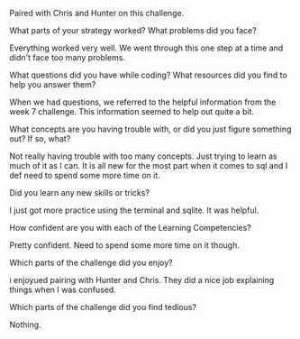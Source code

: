 Paired with Chris and Hunter on this challenge. 

What parts of your strategy worked? What problems did you face?

Everything worked very well. We went through this one step at a time and didn't face too many problems. 

What questions did you have while coding? What resources did you find to help you answer them?

When we had questions, we referred to the helpful information from the week 7 challenge. This information seemed to help out quite a bit. 

What concepts are you having trouble with, or did you just figure something out? If so, what?

Not really having trouble with too many concepts. Just trying to learn as much of it as I can. It is all new for the most part when it comes to sql and I def need to spend some more time on it. 

Did you learn any new skills or tricks?

I just got more practice using the terminal and sqlite. It was helpful. 

How confident are you with each of the Learning Competencies?

Pretty confident. Need to spend some more time on it though. 

Which parts of the challenge did you enjoy?

i enjoyued pairing with Hunter and Chris. They did a nice job explaining things when I was confused. 

Which parts of the challenge did you find tedious?

Nothing.